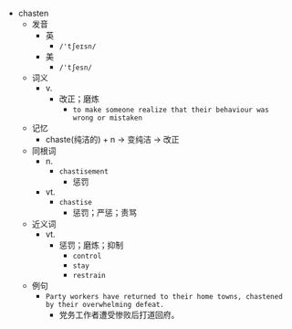 - chasten
  - 发音
    - 英
      - `/'tʃeɪsn/`
    - 美
      - `/'tʃesn/`
  - 词义
    - v.
      - 改正；磨炼
        - `to make someone realize that their behaviour was wrong or mistaken`
  - 记忆
    - chaste(纯洁的) + n → 变纯洁 → 改正
  - 同根词
    - n.
      - `chastisement`
        - 惩罚
    - vt.
      - `chastise`
        - 惩罚；严惩；责骂
  - 近义词
    - vt.
      - 惩罚；磨炼；抑制
        - `control`
        - `stay`
        - `restrain`
  - 例句
    - `Party workers have returned to their home towns, chastened by their overwhelming defeat.`
      - 党务工作者遭受惨败后打道回府。

